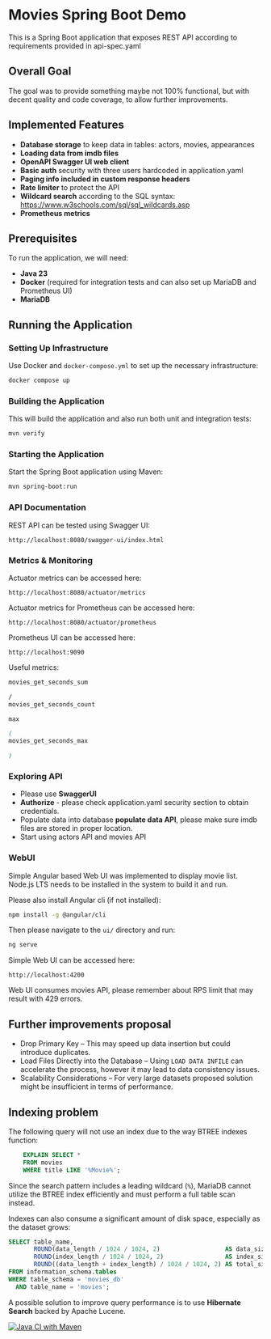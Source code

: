 # Movies Spring Boot Demo

This is a Spring Boot application that exposes REST API according to requirements provided in
api-spec.yaml

## Overall Goal
The goal was to provide something maybe not 100% functional, but with decent quality and code coverage, to allow further
improvements.

## Implemented Features
- **Database storage** to keep data in tables: actors, movies, appearances
- **Loading data from imdb files**
- **OpenAPI Swagger UI web client**
- **Basic auth** security with three users hardcoded in application.yaml
- **Paging info included in custom response headers**
- **Rate limiter** to protect the API
- **Wildcard search** according to the SQL syntax: https://www.w3schools.com/sql/sql_wildcards.asp
- **Prometheus metrics**

## Prerequisites

To run the application, we will need:

- **Java 23**
- **Docker** (required for integration tests and can also set up MariaDB and Prometheus UI)
- **MariaDB**

## Running the Application

### Setting Up Infrastructure

Use Docker and `docker-compose.yml` to set up the necessary infrastructure:

```sh
docker compose up
```

### Building the Application

This will build the application and also run both unit and integration tests:

```sh
mvn verify
```

### Starting the Application

Start the Spring Boot application using Maven:

```sh
mvn spring-boot:run
```

### API Documentation

REST API can be tested using Swagger UI:

```text
http://localhost:8080/swagger-ui/index.html
```

### Metrics & Monitoring

Actuator metrics can be accessed here:

```text
http://localhost:8080/actuator/metrics
```

Actuator metrics for Prometheus can be accessed here:

```text
http://localhost:8080/actuator/prometheus
```

Prometheus UI can be accessed here:

```text
http://localhost:9090
```

Useful metrics:

```scss
movies_get_seconds_sum

/
movies_get_seconds_count
```

```scss
max

(
movies_get_seconds_max

)
```

### Exploring API

- Please use **SwaggerUI**
- **Authorize** - please check application.yaml security section to obtain credentials.
- Populate data into database **populate data API**, please make sure imdb files are stored in proper location.
- Start using actors API and movies API

### WebUI

Simple Angular based Web UI was implemented to display movie list.
Node.js LTS needs to be installed in the system to build it and run.

Please also install Angular cli (if not installed):

```sh
npm install -g @angular/cli
```

Then please navigate to the `ui/` directory and run:

```sh
ng serve
```

Simple Web UI can be accessed here:

```text
http://localhost:4200
```

Web UI consumes movies API, please remember about RPS limit that may result with 429 errors.

## Further improvements proposal
- Drop Primary Key – This may speed up data insertion but could introduce duplicates.
- Load Files Directly into the Database – Using `LOAD DATA INFILE` can accelerate the process, however it may lead to
  data consistency issues.
- Scalability Considerations – For very large datasets proposed solution might be insufficient in terms of
  performance.

## Indexing problem
The following query will not use an index due to the way BTREE indexes function:

```sql
    EXPLAIN SELECT *
    FROM movies
    WHERE title LIKE '%Movie%'; 
```

Since the search pattern includes a leading wildcard (`%`), MariaDB cannot utilize the BTREE index efficiently and must
perform a full table scan instead.

Indexes can also consume a significant amount of disk space, especially as the dataset grows:

```sql
SELECT table_name,
       ROUND(data_length / 1024 / 1024, 2)                  AS data_size_mb,
       ROUND(index_length / 1024 / 1024, 2)                 AS index_size_mb,
       ROUND((data_length + index_length) / 1024 / 1024, 2) AS total_size_mb
FROM information_schema.tables
WHERE table_schema = 'movies_db'
  AND table_name = 'movies';
```

A possible solution to improve query performance is to use **Hibernate Search** backed by Apache Lucene.

[![Java CI with Maven](https://github.com/mkotra/movies/actions/workflows/maven.yml/badge.svg)](https://github.com/mkotra/spring/actions/workflows/maven.yml)